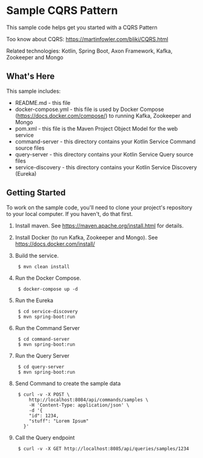 Sample CQRS Pattern
==================================================

This sample code helps get you started with a CQRS Pattern

Too know about CQRS: https://martinfowler.com/bliki/CQRS.html

Related technologies: Kotlin, Spring Boot, Axon Framework, Kafka, Zookeeper and Mongo

What's Here
-----------

This sample includes:

* README.md - this file
* docker-compose.yml - this file is used by Docker Compose (https://docs.docker.com/compose/) to running Kafka, Zookeeper and Mongo
* pom.xml - this file is the Maven Project Object Model for the web service
* command-server - this directory contains your Kotlin Service Command source files
* query-server - this directory contains your Kotlin Service Query source files
* service-discovery - this directory contains your Kotlin Service Discovery (Eureka)


Getting Started
---------------

To work on the sample code, you'll need to clone your project's repository to your
local computer. If you haven't, do that first.

1. Install maven.  See https://maven.apache.org/install.html for details.

2. Install Docker (to run Kafka, Zookeeper and Mongo). See https://docs.docker.com/install/

3. Build the service.

        $ mvn clean install

4. Run the Docker Compose.

        $ docker-compose up -d

5. Run the Eureka
        
        $ cd service-discovery 
        $ mvn spring-boot:run 
        
6. Run the Command Server
        
        $ cd command-server
        $ mvn spring-boot:run 

7. Run the Query Server
        
        $ cd query-server
        $ mvn spring-boot:run 

8. Send Command to create the sample data

        $ curl -v -X POST \
            http://localhost:8084/api/commands/samples \
            -H 'Content-Type: application/json' \
            -d '{
            "id": 1234,
            "stuff": "Lorem Ipsum"
          }'

9. Call the Query endpoint
        
        $ curl -v -X GET http://localhost:8085/api/queries/samples/1234  

